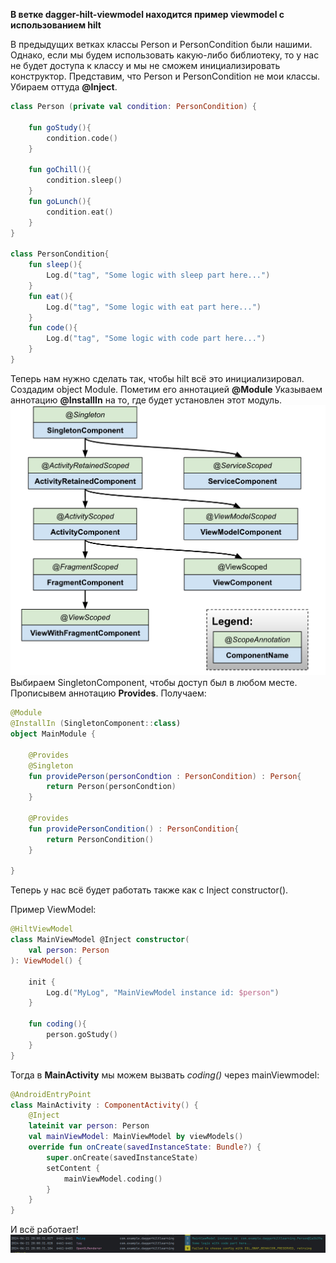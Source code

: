 **В ветке dagger-hilt-viewmodel находится пример viewmodel с использованием hilt**

В предыдущих ветках классы Person и PersonCondition были нашими. Однако, если мы будем использовать какую-либо
библиотеку, то у нас не будет доступа к классу и мы не сможем инициализировать конструктор.
Представим, что Person и PersonCondition не мои классы. Убираем оттуда **@Inject**.
```Kotlin
class Person (private val condition: PersonCondition) {

    fun goStudy(){
        condition.code()
    }

    fun goChill(){
        condition.sleep()
    }
    fun goLunch(){
        condition.eat()
    }
}

class PersonCondition{
    fun sleep(){
        Log.d("tag", "Some logic with sleep part here...")
    }
    fun eat(){
        Log.d("tag", "Some logic with eat part here...")
    }
    fun code(){
        Log.d("tag", "Some logic with code part here...")
    }
}
```
Теперь нам нужно сделать так, чтобы hilt всё это инициализировал. Создадим object Module.
Пометим его аннотацией **@Module**
Указываем аннотацию **@InstallIn** на то, где будет установлен этот модуль. 
![components](https://github.com/MishaNikolaev/DaggerHiltLearning/blob/dagger-hilt-viewmodel/component-hierarchy.jpg)
Выбираем SingletonComponent, чтобы доступ был в любом месте. 
Прописывем аннотацию **Provides**. Получаем:
```Kotlin
@Module
@InstallIn (SingletonComponent::class)
object MainModule {

    @Provides
    @Singleton
    fun providePerson(personCondtion : PersonCondition) : Person{
        return Person(personCondtion)
    }

    @Provides
    fun providePersonCondition() : PersonCondition{
        return PersonCondition()
    }

}
```
Теперь у нас всё будет работать также как с Inject constructor().

Пример ViewModel:
```Kotlin
@HiltViewModel
class MainViewModel @Inject constructor(
    val person: Person
): ViewModel() {

    init {
        Log.d("MyLog", "MainViewModel instance id: $person")
    }

    fun coding(){
        person.goStudy()
    }
}
```
Тогда в **MainActivity** мы можем вызвать *coding()* через mainViewmodel:
```Kotlin
@AndroidEntryPoint
class MainActivity : ComponentActivity() {
    @Inject
    lateinit var person: Person
    val mainViewModel: MainViewModel by viewModels()
    override fun onCreate(savedInstanceState: Bundle?) {
        super.onCreate(savedInstanceState)
        setContent {
            mainViewModel.coding()
        }
    }
}
```
И всё работает!
![logs](https://github.com/MishaNikolaev/DaggerHiltLearning/blob/dagger-hilt-viewmodel/logscreen.jpg)


